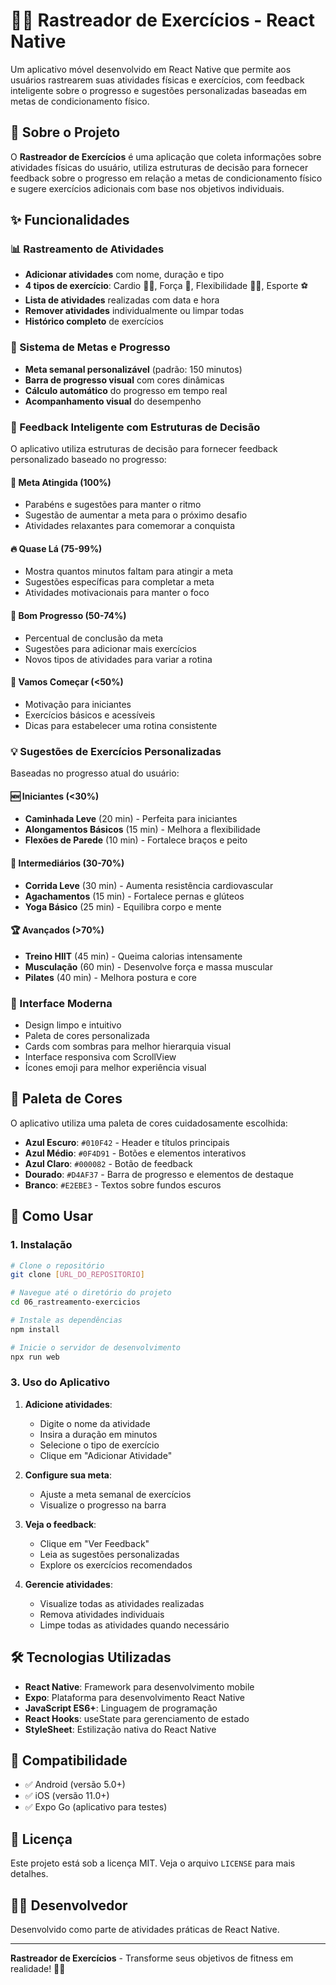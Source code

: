 # 🏃‍♂️ Rastreador de Exercícios - React Native

Um aplicativo móvel desenvolvido em React Native que permite aos usuários rastrearem suas atividades físicas e exercícios, com feedback inteligente sobre o progresso e sugestões personalizadas baseadas em metas de condicionamento físico.

## 🎯 Sobre o Projeto

O **Rastreador de Exercícios** é uma aplicação que coleta informações sobre atividades físicas do usuário, utiliza estruturas de decisão para fornecer feedback sobre o progresso em relação a metas de condicionamento físico e sugere exercícios adicionais com base nos objetivos individuais.

## ✨ Funcionalidades

### 📊 Rastreamento de Atividades
- **Adicionar atividades** com nome, duração e tipo
- **4 tipos de exercício**: Cardio 🏃‍♂️, Força 💪, Flexibilidade 🧘‍♀️, Esporte ⚽
- **Lista de atividades** realizadas com data e hora
- **Remover atividades** individualmente ou limpar todas
- **Histórico completo** de exercícios

### 🎯 Sistema de Metas e Progresso
- **Meta semanal personalizável** (padrão: 150 minutos)
- **Barra de progresso visual** com cores dinâmicas
- **Cálculo automático** do progresso em tempo real
- **Acompanhamento visual** do desempenho

### 🧠 Feedback Inteligente com Estruturas de Decisão
O aplicativo utiliza estruturas de decisão para fornecer feedback personalizado baseado no progresso:

#### 🎉 Meta Atingida (100%)
- Parabéns e sugestões para manter o ritmo
- Sugestão de aumentar a meta para o próximo desafio
- Atividades relaxantes para comemorar a conquista

#### 🔥 Quase Lá (75-99%)
- Mostra quantos minutos faltam para atingir a meta
- Sugestões específicas para completar a meta
- Atividades motivacionais para manter o foco

#### 💪 Bom Progresso (50-74%)
- Percentual de conclusão da meta
- Sugestões para adicionar mais exercícios
- Novos tipos de atividades para variar a rotina

#### 🚀 Vamos Começar (<50%)
- Motivação para iniciantes
- Exercícios básicos e acessíveis
- Dicas para estabelecer uma rotina consistente

### 💡 Sugestões de Exercícios Personalizadas
Baseadas no progresso atual do usuário:

#### 🆕 Iniciantes (<30%)
- **Caminhada Leve** (20 min) - Perfeita para iniciantes
- **Alongamentos Básicos** (15 min) - Melhora a flexibilidade
- **Flexões de Parede** (10 min) - Fortalece braços e peito

#### 🔄 Intermediários (30-70%)
- **Corrida Leve** (30 min) - Aumenta resistência cardiovascular
- **Agachamentos** (15 min) - Fortalece pernas e glúteos
- **Yoga Básico** (25 min) - Equilibra corpo e mente

#### 🏆 Avançados (>70%)
- **Treino HIIT** (45 min) - Queima calorias intensamente
- **Musculação** (60 min) - Desenvolve força e massa muscular
- **Pilates** (40 min) - Melhora postura e core

### 🎨 Interface Moderna
- Design limpo e intuitivo
- Paleta de cores personalizada
- Cards com sombras para melhor hierarquia visual
- Interface responsiva com ScrollView
- Ícones emoji para melhor experiência visual

## 🎨 Paleta de Cores

O aplicativo utiliza uma paleta de cores cuidadosamente escolhida:

- **Azul Escuro**: `#010F42` - Header e títulos principais
- **Azul Médio**: `#0F4D91` - Botões e elementos interativos
- **Azul Claro**: `#000082` - Botão de feedback
- **Dourado**: `#D4AF37` - Barra de progresso e elementos de destaque
- **Branco**: `#E2EBE3` - Textos sobre fundos escuros

## 🚀 Como Usar

### 1. Instalação
```bash
# Clone o repositório
git clone [URL_DO_REPOSITORIO]

# Navegue até o diretório do projeto
cd 06_rastreamento-exercicios

# Instale as dependências
npm install

# Inicie o servidor de desenvolvimento
npx run web
```

### 3. Uso do Aplicativo

1. **Adicione atividades**:
   - Digite o nome da atividade
   - Insira a duração em minutos
   - Selecione o tipo de exercício
   - Clique em "Adicionar Atividade"

2. **Configure sua meta**:
   - Ajuste a meta semanal de exercícios
   - Visualize o progresso na barra

3. **Veja o feedback**:
   - Clique em "Ver Feedback"
   - Leia as sugestões personalizadas
   - Explore os exercícios recomendados

4. **Gerencie atividades**:
   - Visualize todas as atividades realizadas
   - Remova atividades individuais
   - Limpe todas as atividades quando necessário

## 🛠️ Tecnologias Utilizadas

- **React Native**: Framework para desenvolvimento mobile
- **Expo**: Plataforma para desenvolvimento React Native
- **JavaScript ES6+**: Linguagem de programação
- **React Hooks**: useState para gerenciamento de estado
- **StyleSheet**: Estilização nativa do React Native

## 📱 Compatibilidade

- ✅ Android (versão 5.0+)
- ✅ iOS (versão 11.0+)
- ✅ Expo Go (aplicativo para testes)

## 📄 Licença

Este projeto está sob a licença MIT. Veja o arquivo `LICENSE` para mais detalhes.

## 👨‍💻 Desenvolvedor

Desenvolvido como parte de atividades práticas de React Native.

---

**Rastreador de Exercícios** - Transforme seus objetivos de fitness em realidade! 💪🌟

